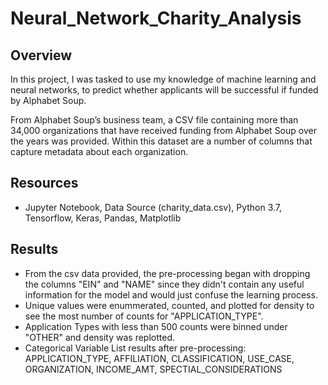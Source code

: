 # Neural_Network_Charity_Analysis

## Overview
In this project, I was tasked to use my knowledge of machine learning and neural networks, to predict whether applicants will be successful if funded by Alphabet Soup.

From Alphabet Soup’s business team, a CSV file containing more than 34,000 organizations that have received funding from Alphabet Soup over the years was provided. Within this dataset are a number of columns that capture metadata about each organization.

## Resources
- Jupyter Notebook, Data Source (charity_data.csv), Python 3.7, Tensorflow, Keras, Pandas, Matplotlib

## Results
- From the csv data provided, the pre-processing began with dropping the columns "EIN" and "NAME" since they didn't contain any useful information for the model and would just confuse the learning process. 
- Unique values were enummerated, counted, and plotted for density to see the most number of counts for "APPLICATION_TYPE".
- Application Types with less than 500 counts were binned under "OTHER" and density was replotted.
- Categorical Variable List results after pre-processing: APPLICATION_TYPE, AFFILIATION, CLASSIFICATION, USE_CASE, ORGANIZATION, INCOME_AMT, SPECTIAL_CONSIDERATIONS
